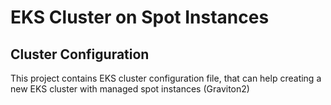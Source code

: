 # EKS Cluster on Spot Instances

## Cluster Configuration

This project contains EKS cluster configuration file, that can help creating a new EKS cluster with managed spot instances (Graviton2)
